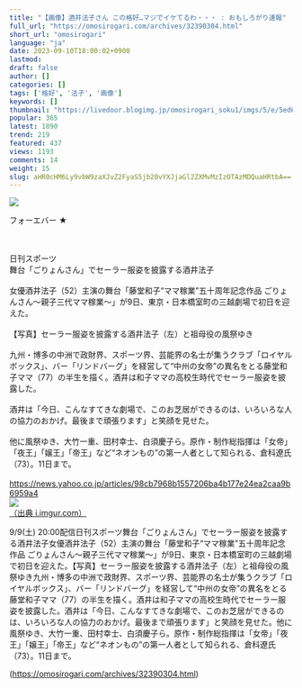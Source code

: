 ```yaml
---
title: "【画像】酒井法子さん この格好…マジでイケてるわ・・・ : おもしろがり速報"
full_url: "https://omosirogari.com/archives/32390304.html"
short_url: "omosirogari"
language: "ja"
date: 2023-09-10T18:00:02+0900
lastmod: 
draft: false
author: []
categories: []
tags: ['格好', '法子', '画像']
keywords: []
thumbnail: "https://livedoor.blogimg.jp/omosirogari_soku1/imgs/5/e/5ed6be15.jpg"
popular: 365
latest: 1890
trend: 219
featured: 437
views: 1193
comments: 14
weight: 15
slug: aHR0cHM6Ly9vbW9zaXJvZ2FyaS5jb20vYXJjaGl2ZXMvMzIzOTAzMDQuaHRtbA==
---
```


![](https://livedoor.blogimg.jp/omosirogari_soku1/imgs/5/e/5ed6be15.jpg)

<div><p>フォーエバー ★ </p><br> <br> 日刊スポーツ <br> 舞台「ごりょんさん」でセーラー服姿を披露する酒井法子 <br> <br> 女優酒井法子（52）主演の舞台「藤堂和子“ママ稼業”五十周年記念作品 ごりょんさん～親子三代ママ稼業～」が9日、東京・日本橋室町の三越劇場で初日を迎えた。 <br> <br> 【写真】セーラー服姿を披露する酒井法子（左）と祖母役の風祭ゆき <br> <br> 九州・博多の中洲で政財界、スポーツ界、芸能界の名士が集うクラブ「ロイヤルボックス」、バー「リンドバーグ」を経営して“中州の女帝”の異名をとる藤堂和子ママ（77）の半生を描く。酒井は和子ママの高校生時代でセーラー服姿を披露した。 <br> <br> 酒井は「今日、こんなすてきな劇場で、このお芝居ができるのは、いろいろな人の協力のおかげ。最後まで頑張ります」と笑顔を見せた。 <br> <br> 他に風祭ゆき、大竹一重、田村幸士、白須慶子ら。原作・制作総指揮は「女帝」「夜王」「嬢王」「帝王」など“ネオンもの”の第一人者として知られる、倉科遼氏（73）。11日まで。 <br> <br> <a target='_blank' href='https://news.yahoo.co.jp/articles/98cb7968b1557206ba4b177e24ea2caa9b6959a4'>https://news.yahoo.co.jp/articles/98cb7968b1557206ba4b177e24ea2caa9b6959a4</a> <br> <a href='https://i.imgur.com/1iQDyFy.jpg' target='_blank' class='' id='img_1_1'><img src='https://livedoor.blogimg.jp/omosirogari_soku1/imgs/5/e/5ed6be15.jpg'><br>（出典 i.imgur.com）<br></a> <p>9/9(土) 20:00配信日刊スポーツ舞台「ごりょんさん」でセーラー服姿を披露する酒井法子女優酒井法子（52）主演の舞台「藤堂和子“ママ稼業”五十周年記念作品 ごりょんさん～親子三代ママ稼業～」が9日、東京・日本橋室町の三越劇場で初日を迎えた。【写真】セーラー服姿を披露する酒井法子（左）と祖母役の風祭ゆき九州・博多の中洲で政財界、スポーツ界、芸能界の名士が集うクラブ「ロイヤルボックス」、バー「リンドバーグ」を経営して“中州の女帝”の異名をとる藤堂和子ママ（77）の半生を描く。酒井は和子ママの高校生時代でセーラー服姿を披露した。酒井は「今日、こんなすてきな劇場で、このお芝居ができるのは、いろいろな人の協力のおかげ。最後まで頑張ります」と笑顔を見せた。他に風祭ゆき、大竹一重、田村幸士、白須慶子ら。原作・制作総指揮は「女帝」「夜王」「嬢王」「帝王」など“ネオンもの”の第一人者として知られる、倉科遼氏（73）。11日まで。</p></div>

(https://omosirogari.com/archives/32390304.html)
